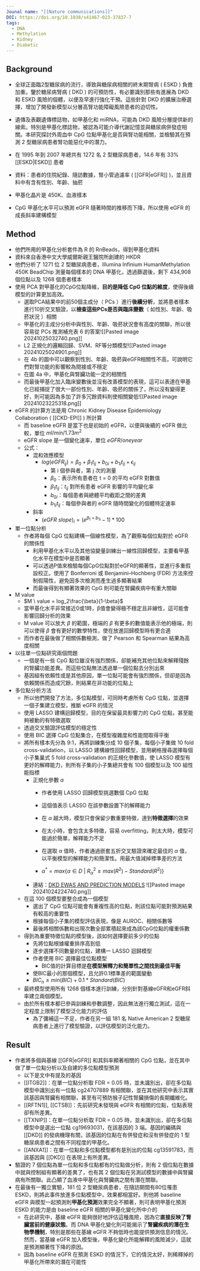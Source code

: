 ```yaml
---
Jounal name: "[[Nature communications]]"
DOI: https://doi.org/10.1038/s41467-023-37837-7
tags:
  - DNA
  - Methylation
  - Kidney
  - Diabetic
---
```

## Background
- 全球正面臨2型糖尿病的流行，導致與糖尿病相關的終末期腎病 ( ESKD ) 負擔加重。鑒於糖尿病腎病 ( DKD ) 的可預防性，有必要識別那些有進展為 DKD 和 ESKD 風險的個體，以便及早進行強化干預。這些針對 DKD 的擴展治療選擇，增加了開發新模型以分層高腎功能障礙風險患者的迫切性。

- 遺傳及表觀遺傳標誌物，如甲基化和 miRNA，可能為 DKD 風險分層提供新的線索。特別是甲基化標誌物，被認為可能介導代謝記憶並與糖尿病併發症相關。本研究探討外周血中 CpG 位點甲基化是否與腎功能相關，並檢驗其在預測 2 型糖尿病患者腎功能惡化中的潛力。


- 在 1995 年到 2007 年總共有 1272 名 2 型糖尿病患者，14.6 年有 33% [[ESKD|ESKD]] 患者
- 資料：患者的住院紀錄、隨訪數據，腎小管過濾率 ( [[GFR|eGFR]] )，並且資料中有含有性別、年齡、抽菸
- 甲基化晶片是 450K、血液樣本
- CpG 甲基化水平可以預測 eGFR 隨著時間的推移而下降，所以使用 eGFR 的成長斜率建構模型

## Method
- 他們所用的甲基化分析套件為 R 的 RnBeads，得到甲基化資料
- 資料來自香港中文大學威爾斯親王醫院所創建的 HKDR
- 他們分析了 1271 位 2 型糖尿病患者，Illumina Infinium HumanMethylation 450K BeadChip 測量每個樣本的 DNA 甲基化，透過篩選後，剩下 434,908 個位點以及 1268 個患者樣本
- 使用 PCA 對甲基化的CpG位點降維，**目的是降低 CpG 位點的維度**，使得後續模型的計算更加高效。
	 - 選取PCA結果中的前50個主成分（ PCs ）進行**後續分析**，並將患者樣本進行10折交叉驗證，以**檢查這些PCs是否與臨床變數**（ 如性別、年齡、吸菸狀況 ）相關
	- 甲基化的主成分分析中與性別、年齡、吸菸狀況會有高度的關聯，所以很容易從 PCs 推測補充表 6 的答案![[Pasted image 20241025032740.png]]
	- L2 正規化的邏輯回歸、SVM、RF等分類模型![[Pasted image 20241025024901.png]]
	- 在 4b 的圖中可以觀察到性別、年齡、吸菸與eGFR相關性不高，可說明它們對腎功能的影響較為間接或不穩定
	- 在圖 4a 中，甲基化與腎臟功能一定的相關性
	- 而最後甲基化加入臨床變數後並沒有改善模型的表現，這可以表達在甲基化已經捕捉了很大一部份性別、年齡、吸菸的關係了，所以沒有變得更好，則可能因為多加了許多冗餘資料則使相關變低![[Pasted image 20241023225318.png]]
- eGFR 的計算方法是用 Chronic Kidney Disease Epidemiology Collaboration ( [[CKD-EPI]] ) 所計算
	- 而 baseline eGFR 是當下也是初始的 eGFR，以便與後續的 eGFR 做比較，單位 $ml/min/1.73m^2$
	- eGFR slope 是一個變化速率，單位 $eGFR / one year$
	- 公式：
		- 混和效應模型
			- $log(eGFR_{ij}) = \beta_0 + \beta_1t_{ij} + b_{0i} + b_{1i}t_{ij} + \epsilon_{ij}$
				- 第 i 個參與者，第 j 次的測量
				- $\beta_0$：表示所有患者在 t = 0 的平均 eGFR 對數值
				- $\beta_1t_{ij}$：$t_{ij}$ 對所有患者 eGFR 影響的平均變化率
				- $b_{0i}$：每個患者與總體平均截距之間的差異
				- $b_{1i}t_{ij}$：每個參與者的 eGFR 隨時間變化的個體特定速率
		- 斜率
			- $(eGFR\ slope)_i = (e^{\beta_{1} + b_{1i}} - 1) * 100$
- 單一位點分析
	- 作者將每個 CpG 位點建構一個線性模型，為了觀察每個位點對於 eGFR 的關係性
		- 利用甲基化水平以及其他協變量訓練出一線性回歸模型，主要看甲基化水平在模型中是否顯著
		- 可以透過P值來檢驗每個CpG位點對於eGFR的顯著性，並進行多重假設校正。使用了 Bonferroni 或 Benjamini–Hochberg (FDR) 方法來控制假陽性，避免因多次檢測而產生過多顯著結果
		- 而最後得到有顯著效果的 CpG 則可能在腎臟疾病中有重大關聯
- M value
	- $M \ value = log_2\frac{\beta}{1-\beta}$
	- 當甲基化水平非常接近0或1時，β值會變得極不穩定且非線性，這可能會影響回歸分析的效果
	- M value 可以放大 $\beta$ 的範圍，極端的 $\beta$ 有更多的數值能表示他的極端，則可以使得 $\beta$ 會有更好的數學特性，使在放進回歸模型時有更合適
	- 而作者在最後做了相關係數檢測，做了 Pearson 和 Spearman 結果為高度相關
- 以往單一位點研究兩個問題
	- 一個是有一些 CpG 點位雖沒有強烈關係，卻能補充其他位點來解釋殘餘的腎臟功能差異。而這些位點無法透過單一個位點去分別出來
	- 基因組有依賴性或是其他原因，單一位點可能會有強烈關係，但卻是因為依賴關係而造成冗餘，則結果在非功能的位點上
- 多位點分析方法
	- 所以他們開發了方法，多位點模型，可同時考慮所有 CpG 位點，並選擇一個子集建立模型，推斷 eGFR 的情況
	- 使用 LASSO 建構迴歸模型，目的在保留最具影響力的 CpG 位點，甚至能夠被動的有特徵選取
	- 透過交叉驗證評估模型的穩定性
	- 使用 BIC 選擇 CpG 位點集合，在模型複雜度和性能間取得平衡
	- 將所有樣本先分為 9:1，再將訓練集分成 10 個子集，每個小子集做 10 fold cross-validation，以 LASSO 建構線性回歸模型，並用網格搜尋選擇每個小子集巢式 5 fold cross-validation 的正規化參數值，使 LASSO 模型有更好的解釋能力，則所有子集的小子集總共會有 100 個模型以及 100 組性能指標
		- 正規化參數 $\alpha$
			- 作者使用 LASSO 回歸模型挑選數個 CpG 位點
			- 這個值表示 LASSO 在該參數設置下的解釋能力
			- 在 $\alpha$ 越大時，模型只會保留少數重要特徵，達到**特徵選擇**的效果
			- 在太小時，會包含太多特徵，容易 overfitting，則太大時，模型可能過於簡單，解釋能力不足

			- 在選取 $\alpha$ 值時，作者通過嵌套五折交叉驗證來確定最佳的 $\alpha$ 值，以平衡模型的解釋能力和簡潔性。用最大值減掉標準差的方法
			- $\alpha^* = max\{\alpha \in D\ |\ R^2_{\alpha} \ge max(R^2) - Standard(R^2)\}$
		- 連結：[DKD EWAS AND PREDICTION MODELS](https://hkdbrmlab.shinyapps.io/DKD_EWAS/) ![[Pasted image 20241024224740.png]]
	- 在這 100 個模型要整合成為一個模型
		- 選出了 CpG 位點可能會有重複性高的位點，則該位點可能對預測結果有較高的重要性
		- 根據每個小子集的模型評估表現，像是 AUROC、相關係數等
		- 最後將相關係數和出現次數全部累積起來成為該CpG位點的權重係數
	- 得到為重要特徵位點的模型後，該如何選擇要前多少的位點
		- 先將位點根據權重排序高到低
		- 逐步選擇不同數量的位點，建構一 LASSO 迴歸模型
		- 作者使用 BIC 選擇最佳位點模型
			- BIC值的計算目標是**在模型解釋力和簡單性之間找到最佳平衡**
		- 使BIC最小的那個模型，且允許0.1標準差的範圍變動
		- $BIC_n \le min(BIC) + 0.1 * Standard(BIC)$
	- 最終模型使用所有 1268 個樣本進行訓練，分別針對基線eGFR和eGFR斜率建立兩個模型。
	- 由於所有樣本都已參與訓練和參數調整，因此無法進行獨立測試，這在一定程度上限制了模型泛化能力的評估
		- 為了彌補這一不足，作者在另一組 181 名 Native American 2 型糖尿病患者上進行了模型驗證，以評估模型的泛化能力。
## Result
- 作者將多個與基線 [[GFR|eGFR]] 和其斜率顯著相關的 CpG 位點，並在其中做了單一位點分析以及自建的多位點模型預測
	- 以下是文中有提及的基因
	- [[ITGB2]]：在單一位點分析取 FDR = 0.05 時，並未識別出，卻在多位點模型中識別出有一位點 cg24707889 有相關聯，並在其他研究中表示其實該基因與腎臟有相關聯，甚至有可預防猴子記性腎臟損傷的長期纖維化。
	- [[RFTN1]], [[CTSB]]：先前研究未發現與 eGFR 有相關的位點，位點表現卻有所差異。
	- [[TXNIP]]：在單一位點分析取 FDR = 0.05 時，並未識別出，卻在多位點模型中是選出一位點 cg19693031，在該基因的 3 端。基因的編碼與 [[DKD]] 的發病機理有關，該基因的位點在有併發症和沒有併發症的 1 型糖尿病患者之間有不同程度的甲基化。
	- [[ANXA1]]：在單一位點和多位點模型都有是別出的位點 cg13591783，而該基因與 [[DKD]] 在表現上有所差異。
- 驗證的 7 個位點為單一位點和多位點都有的位點做分析，則有 2 個位點在數據中就與控制組有顯著的差異了，也有其 2 個位點在另測試模型的數據中與腎臟病有所關聯。此凸顯了血液中甲基化與腎臟病之間有潛在關聯。
- 在最後有一獨立實驗，181 位 2 型糖尿病患者，在隨訪期間有80位罹患 ESKD，則將此事件放進多位點模型中，效果都相當好。則他將 baseline eGFR 與模型一起預測則**甲基化預測**效果完全不顯著，則可表明甲基化預測 ESKD 的能力是由 baseline eGFR 相關的甲基化變化所中介的
	- 在此研究中，基線 eGFR 能夠很好地評估這種風險，因為它**直接反映了腎臟當前的健康狀態**。而 DNA 甲基化變化則可能揭示了**腎臟疾病的潛在生物學機制**，特別是那些在基線 eGFR 不夠低時也能提供預測信息的情況。然而，當基線 eGFR 加入模型後，甲基化變化所能解釋的風險減少，這就是預測顯著性下降的原因。
	- 因為 baseline eGFR 在預測 ESKD 的情況下，它的情況太好，則稀釋掉的甲基化所帶來的潛在可能性


